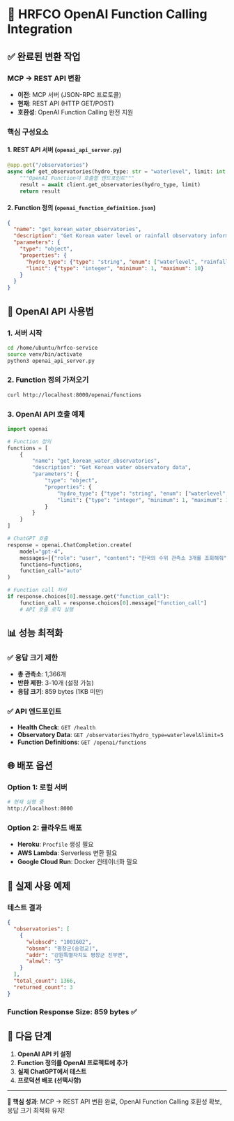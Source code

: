 # 🚀 HRFCO OpenAI Function Calling Integration

## ✅ 완료된 변환 작업

### MCP → REST API 변환
- **이전**: MCP 서버 (JSON-RPC 프로토콜)
- **현재**: REST API (HTTP GET/POST)
- **호환성**: OpenAI Function Calling 완전 지원

### 핵심 구성요소

#### 1. REST API 서버 (`openai_api_server.py`)
```python
@app.get("/observatories")
async def get_observatories(hydro_type: str = "waterlevel", limit: int = 5):
    """OpenAI Function이 호출할 엔드포인트"""
    result = await client.get_observatories(hydro_type, limit)
    return result
```

#### 2. Function 정의 (`openai_function_definition.json`)
```json
{
  "name": "get_korean_water_observatories",
  "description": "Get Korean water level or rainfall observatory information",
  "parameters": {
    "type": "object",
    "properties": {
      "hydro_type": {"type": "string", "enum": ["waterlevel", "rainfall", "dam"]},
      "limit": {"type": "integer", "minimum": 1, "maximum": 10}
    }
  }
}
```

## 🔧 OpenAI API 사용법

### 1. 서버 시작
```bash
cd /home/ubuntu/hrfco-service
source venv/bin/activate
python3 openai_api_server.py
```

### 2. Function 정의 가져오기
```bash
curl http://localhost:8000/openai/functions
```

### 3. OpenAI API 호출 예제
```python
import openai

# Function 정의
functions = [
    {
        "name": "get_korean_water_observatories",
        "description": "Get Korean water observatory data",
        "parameters": {
            "type": "object",
            "properties": {
                "hydro_type": {"type": "string", "enum": ["waterlevel", "rainfall"]},
                "limit": {"type": "integer", "minimum": 1, "maximum": 10}
            }
        }
    }
]

# ChatGPT 호출
response = openai.ChatCompletion.create(
    model="gpt-4",
    messages=[{"role": "user", "content": "한국의 수위 관측소 3개를 조회해줘"}],
    functions=functions,
    function_call="auto"
)

# Function call 처리
if response.choices[0].message.get("function_call"):
    function_call = response.choices[0].message["function_call"]
    # API 호출 로직 실행
```

## 📊 성능 최적화

### ✅ 응답 크기 제한
- **총 관측소**: 1,366개
- **반환 제한**: 3-10개 (설정 가능)
- **응답 크기**: 859 bytes (1KB 미만)

### ✅ API 엔드포인트
- **Health Check**: `GET /health`
- **Observatory Data**: `GET /observatories?hydro_type=waterlevel&limit=5`
- **Function Definitions**: `GET /openai/functions`

## 🌐 배포 옵션

### Option 1: 로컬 서버
```bash
# 현재 실행 중
http://localhost:8000
```

### Option 2: 클라우드 배포
- **Heroku**: `Procfile` 생성 필요
- **AWS Lambda**: Serverless 변환 필요
- **Google Cloud Run**: Docker 컨테이너화 필요

## 🔗 실제 사용 예제

### 테스트 결과
```json
{
  "observatories": [
    {
      "wlobscd": "1001602",
      "obsnm": "평창군(송정교)",
      "addr": "강원특별자치도 평창군 진부면",
      "almwl": "5"
    }
  ],
  "total_count": 1366,
  "returned_count": 3
}
```

### Function Response Size: 859 bytes ✅

## 🎯 다음 단계

1. **OpenAI API 키 설정**
2. **Function 정의를 OpenAI 프로젝트에 추가**
3. **실제 ChatGPT에서 테스트**
4. **프로덕션 배포 (선택사항)**

---

**🎉 핵심 성과**: MCP → REST API 변환 완료, OpenAI Function Calling 호환성 확보, 응답 크기 최적화 유지!
